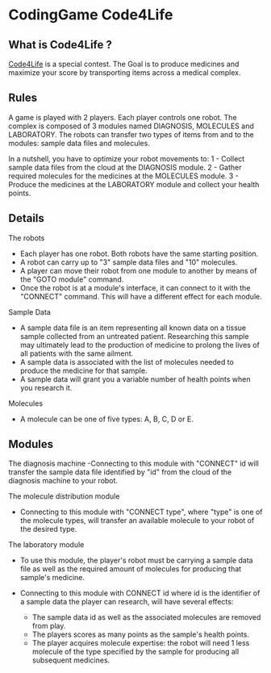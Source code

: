 # CodingGame Code4Life

## What is Code4Life ?
[Code4Life](https://www.codingame.com/ide/puzzle/code4life) is a special contest. The Goal is to produce medicines and maximize your score by transporting items across a medical complex.

## Rules
A game is played with 2 players. Each player controls one robot.
The complex is composed of 3 modules named DIAGNOSIS, MOLECULES and LABORATORY. The robots can transfer two types of items from and to the modules: sample data files and molecules.

In a nutshell, you have to optimize your robot movements to:
1 - Collect sample data files from the cloud at the DIAGNOSIS module.
2 - Gather required molecules for the medicines at the MOLECULES module.
3 - Produce the medicines at the LABORATORY module and collect your health points.

## Details
The robots
- Each player has one robot. Both robots have the same starting position.
- A robot can carry up to "3" sample data files and "10" molecules.
- A player can move their robot from one module to another by means of the "GOTO module" command.
- Once the robot is at a module's interface, it can connect to it with the "CONNECT" command. This will have a different effect for each module.


Sample Data
- A sample data file is an item representing all known data on a tissue sample collected from an untreated patient. Researching this sample may ultimately lead to the production of medicine to prolong the lives of all patients with the same ailment.
- A sample data is associated with the list of molecules needed to produce the medicine for that sample.
- A sample data will grant you a variable number of health points when you research it.


Molecules
- A molecule can be one of five types: A, B, C, D or E.


## Modules

The diagnosis machine
-Connecting to this module with "CONNECT" id will transfer the sample data file identified by "id" from the cloud of the diagnosis machine to your robot.

The molecule distribution module

- Connecting to this module with "CONNECT type", where "type" is one of the molecule types, will transfer an available molecule to your robot of the desired type.

The laboratory module

- To use this module, the player's robot must be carrying a sample data file as well as the required amount of molecules for producing that sample's medicine.

- Connecting to this module with CONNECT id where id is the identifier of a sample data the player can research, will have several effects:
  - The sample data id as well as the associated molecules are removed from play.
  - The players scores as many points as the sample's health points.
  - The player acquires molecule expertise: the robot will need 1 less molecule of the type specified by the sample for producing all       subsequent medicines.











